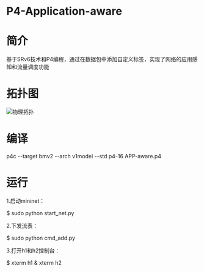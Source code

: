 # P4-Application-aware

# 简介

基于SRv6技术和P4编程，通过在数据包中添加自定义标签，实现了网络的应用感知和流量调度功能

# 拓扑图

![物理拓扑](https://user-images.githubusercontent.com/99868289/154436994-feaf07f2-ed79-4835-9e05-0b12f63eba1b.PNG)

# 编译
p4c --target bmv2 --arch v1model --std p4-16 APP-aware.p4

# 运行

1.启动mininet：

$ sudo python start_net.py

2.下发流表：

$ sudo python cmd_add.py

3.打开h1和h2控制台：

$ xterm h1 & xterm h2

